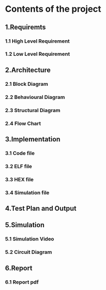 # Contents of the project

## 1.Requiremts
### 1.1 High Level Requirement
### 1.2 Low Level Requirement

## 2.Architecture
### 2.1 Block Diagram
### 2.2 Behavioural Diagram
### 2.3 Structural Diagram
### 2.4 Flow Chart

## 3.Implementation
### 3.1 Code file
### 3.2 ELF file
### 3.3 HEX file
### 3.4 Simulation file

## 4.Test Plan and Output

## 5.Simulation
### 5.1 Simulation Video
### 5.2 Circuit Diagram

## 6.Report
### 6.1 Report pdf
